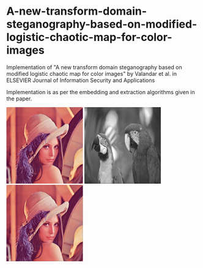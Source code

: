 # A-new-transform-domain-steganography-based-on-modified-logistic-chaotic-map-for-color-images

Implementation of "A new transform domain steganography based on modified logistic
chaotic map for color images" by Valandar et al. in ELSEVIER Journal of Information Security and Applications

Implementation is as per the embedding and extraction algorithms given in the paper.

<p float="left">
  <img src="/lena.png" width="200" title="cover image"  />
  <img src="/parrots.png" width="200" /> 
  <img src="/stego.png" width="200" />
</p>
